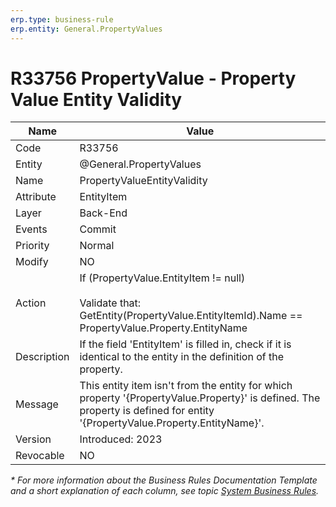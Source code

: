 ```yaml
---
erp.type: business-rule
erp.entity: General.PropertyValues
---
```


# R33756 PropertyValue - Property Value Entity Validity

| Name | Value |
| ---- | ----- |
| Code | R33756 |
| Entity | @General.PropertyValues |
| Name | PropertyValueEntityValidity |
| Attribute | EntityItem |
| Layer | Back-End |
| Events | Commit |
| Priority | Normal |
| Modify | NO |
| Action | If (PropertyValue.EntityItem != null) <br> <br> Validate that: GetEntity(PropertyValue.EntityItemId).Name == PropertyValue.Property.EntityName |
| Description| If the field 'EntityItem' is filled in, check if it is identical to the entity in the definition of the property.|
| Message | This entity item isn't from the entity for which property '{PropertyValue.Property}' is defined. The property is defined for entity '{PropertyValue.Property.EntityName}'.|
| Version | Introduced: 2023 |
| Revocable | NO |

*\* For more information about the Business Rules Documentation Template and a short explanation of each column, see
topic [System Business Rules](../templates/template-description-system-business-rules.md).*

